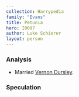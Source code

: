 ```yaml
---
collection: Harrypedia
family: "Evans"
title: Petunia
hero: I0097
author: Luke Schierer
layout: person
---
```


### Analysis

- Married [Vernon Dursley][VD].

[VD]: ../../Dursley/Vernon/

### Speculation
